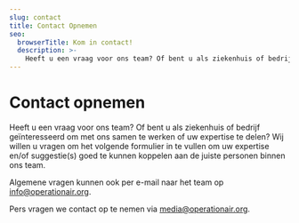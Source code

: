 ```yaml
---
slug: contact
title: Contact Opnemen
seo:
  browserTitle: Kom in contact!
  description: >-
    Heeft u een vraag voor ons team? Of bent u als ziekenhuis of bedrijf geïnteresseerd om met ons samen te werken of uw expertise te delen? Neem dan contact met ons op.
---
```


# Contact opnemen

Heeft u een vraag voor ons team? Of bent u als ziekenhuis of bedrijf geïnteresseerd om met ons samen te werken of uw expertise te delen? Wij willen u vragen om het volgende formulier in te vullen om uw expertise en/of suggestie(s) goed te kunnen koppelen aan de juiste personen binnen ons team.

Algemene vragen kunnen ook per e-mail naar het team op [info@operationair.org](mailto:info@operationair.org).

Pers vragen we contact op te nemen via [media@operationair.org](mailto:media@operationair.org).
